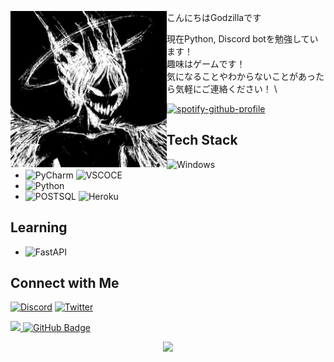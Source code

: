 <p float="left">
<img src='topic.jpg' width='250' align="left">
<p float="left">

  こんにちはGodzillaです

  現在Python, Discord botを勉強しています！  \
  趣味はゲームです！ \
  気になることやわからないことがあったら気軽にご連絡ください！ \
  
  [![spotify-github-profile](https://spotify-github-profile.vercel.app/api/view?uid=yioz5owf1lq36k6pn82ie126p&cover_image=true&theme=novatorem&bar_color=53b14f&bar_color_cover=false)](https://open.spotify.com/track/2LKOHdMsL0K9KwcPRlJK2v?si=c497e71a389f40a4)

<!-- spotify badge: https://github.com/kittinan/spotify-github-profile -->

## Tech Stack

* ![Windows](https://img.shields.io/badge/Windows-0078D6?style=for-the-badge&logo=windows&logoColor=white)
* ![PyCharm](https://img.shields.io/badge/pycharm-143?style=for-the-badge&logo=pycharm&logoColor=black&color=black&labelColor=green)
  ![VSCOCE](https://img.shields.io/badge/VSCode-0078D4?style=for-the-badge&logo=visual%20studio%20code&logoColor=white)
* ![Python](https://img.shields.io/badge/Python-14354c?style=for-the-badge&logo=python&logoColor=ffffff)
  <!-- ![HTML5](https://img.shields.io/badge/html5-%23E34F26.svg?style=for-the-badge&logo=html5&logoColor=white) -->
  <!-- ![CSS3](https://img.shields.io/badge/css3-%231572B6.svg?style=for-the-badge&logo=css3&logoColor=white) -->
  <!-- ![Bootstrap](https://img.shields.io/badge/bootstrap-%23563D7C.svg?style=for-the-badge&logo=bootstrap&logoColor=white) -->
* ![POSTSQL](https://img.shields.io/badge/PostgreSQL-316192?style=for-the-badge&logo=postgresql&logoColor=white)
  ![Heroku](https://img.shields.io/badge/Heroku-430098?style=for-the-badge&logo=heroku&logoColor=white)
  <!-- ![Replit](https://img.shields.io/badge/replit-667881?style=for-the-badge&logo=replit&logoColor=white) -->

## Learning

* 
  ![FastAPI](https://img.shields.io/badge/FastAPI-005571?style=for-the-badge&logo=fastapi)

## Connect with Me

  [![Discord](https://img.shields.io/badge/Discord-5865F2?style=for-the-badge&logo=discord&logoColor=white)](https://discord.com/users/719123163396571176)
  [![Twitter](https://img.shields.io/badge/Twitter-1DA1F2?style=for-the-badge&logo=twitter&logoColor=white)](https://twitter.com/FiroRooM)

  <!-- profile views badge -->
  <a href="https://github.com/FiroRooMx">
    <img src="https://komarev.com/ghpvc/?username=FiroRooM">
</a>
  <!-- follower badge -->
<a href="https://github.com/FiroRooM?tab=followers"><img src="https://img.shields.io/github/followers/FiroRooM?label=Followers&style=social" alt="GitHub Badge"></a>
  </p>
  
  <!-- Footer -->
  <p  align="center">
<img src="https://raw.githubusercontent.com/bornmay/bornmay/Update/svg/Bottom.svg">
</p>

